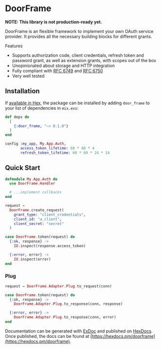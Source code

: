 # DoorFrame

**NOTE: This library is not production-ready yet.**

DoorFrame is an flexible framework to implement your own OAuth service provider. It provides all the necessary building blocks for different grants.

Features

* Supports authorization code, client credentials, refresh token and password grant, as well as extension grants, with scopes out of the box
* Unopinionated about storage and HTTP integration
* Fully compliant with [RFC 6749](https://tools.ietf.org/html/rfc6749) and [RFC 6750](https://tools.ietf.org/html/rfc6750)
* Very well tested

## Installation

If [available in Hex](https://hex.pm/docs/publish), the package can be installed
by adding `door_frame` to your list of dependencies in `mix.exs`:

```elixir
def deps do
  [
    {:door_frame, "~> 0.1.0"}
  ]
end
```

```elixir
config :my_app, My.App.Auth,
       access_token_lifetime: 60 * 60 * 4
       refresh_token_lifetime: 60 * 60 * 24 * 14
```

## Quick Start

```elixir
defmodule My.App.Auth do
  use DoorFrame.Handler

  # ...implement callbacks
end
```

```elixir
request =
  DoorFrame.create_request(
    grant_type: "client_credentials",
    client_id: "a_client",
    client_secret: "secret"
  )

case DoorFrame.token(request) do
  {:ok, response} ->
    IO.inspect(response.access_token)

  {:error, error} ->
    IO.inspect(error)
end
```

### Plug

```elixir
request = DoorFrame.Adapter.Plug.to_request(conn)

case DoorFrame.token(request) do
  {:ok, response} ->
    DoorFrame.Adapter.Plug.to_response(conn, response)

  {:error, error} ->
    DoorFrame.Adapter.Plug.to_response(conn, error)
end
```

Documentation can be generated with [ExDoc](https://github.com/elixir-lang/ex_doc)
and published on [HexDocs](https://hexdocs.pm). Once published, the docs can
be found at [https://hexdocs.pm/doorframe](https://hexdocs.pm/doorframe).
